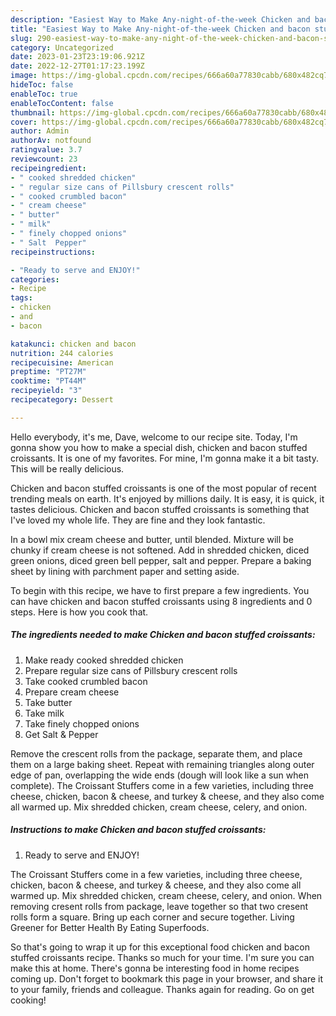 ```yaml
---
description: "Easiest Way to Make Any-night-of-the-week Chicken and bacon stuffed croissants"
title: "Easiest Way to Make Any-night-of-the-week Chicken and bacon stuffed croissants"
slug: 290-easiest-way-to-make-any-night-of-the-week-chicken-and-bacon-stuffed-croissants
category: Uncategorized
date: 2023-01-23T23:19:06.921Z
date: 2022-12-27T01:17:23.199Z
image: https://img-global.cpcdn.com/recipes/666a60a77830cabb/680x482cq70/chicken-and-bacon-stuffed-croissants-recipe-main-photo.jpg
hideToc: false
enableToc: true
enableTocContent: false
thumbnail: https://img-global.cpcdn.com/recipes/666a60a77830cabb/680x482cq70/chicken-and-bacon-stuffed-croissants-recipe-main-photo.jpg
cover: https://img-global.cpcdn.com/recipes/666a60a77830cabb/680x482cq70/chicken-and-bacon-stuffed-croissants-recipe-main-photo.jpg
author: Admin
authorAv: notfound
ratingvalue: 3.7
reviewcount: 23
recipeingredient:
- " cooked shredded chicken"
- " regular size cans of Pillsbury crescent rolls"
- " cooked crumbled bacon"
- " cream cheese"
- " butter"
- " milk"
- " finely chopped onions"
- " Salt  Pepper"
recipeinstructions:

- "Ready to serve and ENJOY!"
categories:
- Recipe
tags:
- chicken
- and
- bacon

katakunci: chicken and bacon 
nutrition: 244 calories
recipecuisine: American
preptime: "PT27M"
cooktime: "PT44M"
recipeyield: "3"
recipecategory: Dessert

---
```



Hello everybody, it's me, Dave, welcome to our recipe site. Today, I'm gonna show you how to make a special dish, chicken and bacon stuffed croissants. It is one of my favorites. For mine, I'm gonna make it a bit tasty. This will be really delicious.

Chicken and bacon stuffed croissants is one of the most popular of recent trending meals on earth. It's enjoyed by millions daily. It is easy, it is quick, it tastes delicious. Chicken and bacon stuffed croissants is something that I've loved my whole life. They are fine and they look fantastic.

In a bowl mix cream cheese and butter, until blended. Mixture will be chunky if cream cheese is not softened. Add in shredded chicken, diced green onions, diced green bell pepper, salt and pepper. Prepare a baking sheet by lining with parchment paper and setting aside.


To begin with this recipe, we have to first prepare a few ingredients. You can have chicken and bacon stuffed croissants using 8 ingredients and 0 steps. Here is how you cook that.

<!--inarticleads1-->

##### The ingredients needed to make Chicken and bacon stuffed croissants:

1. Make ready  cooked shredded chicken
1. Prepare  regular size cans of Pillsbury crescent rolls
1. Take  cooked crumbled bacon
1. Prepare  cream cheese
1. Take  butter
1. Take  milk
1. Take  finely chopped onions
1. Get  Salt &amp; Pepper


Remove the crescent rolls from the package, separate them, and place them on a large baking sheet. Repeat with remaining triangles along outer edge of pan, overlapping the wide ends (dough will look like a sun when complete). The Croissant Stuffers come in a few varieties, including three cheese, chicken, bacon &amp; cheese, and turkey &amp; cheese, and they also come all warmed up. Mix shredded chicken, cream cheese, celery, and onion. 

<!--inarticleads2-->

##### Instructions to make Chicken and bacon stuffed croissants:


1. Ready to serve and ENJOY!

The Croissant Stuffers come in a few varieties, including three cheese, chicken, bacon &amp; cheese, and turkey &amp; cheese, and they also come all warmed up. Mix shredded chicken, cream cheese, celery, and onion. When removing cresent rolls from package, leave together so that two cresent rolls form a square. Bring up each corner and secure together. Living Greener for Better Health By Eating Superfoods. 

So that's going to wrap it up for this exceptional food chicken and bacon stuffed croissants recipe. Thanks so much for your time. I'm sure you can make this at home. There's gonna be interesting food in home recipes coming up. Don't forget to bookmark this page in your browser, and share it to your family, friends and colleague. Thanks again for reading. Go on get cooking!
